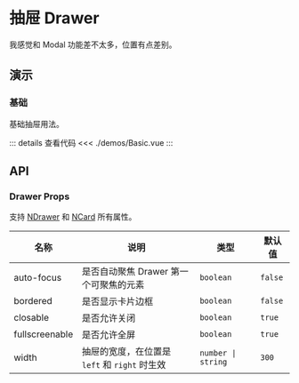 # 抽屉 Drawer

我感觉和 Modal 功能差不太多，位置有点差别。

## 演示

### 基础

基础抽屉用法。

<DrawerBasic />

::: details 查看代码
<<< ./demos/Basic.vue
:::

## API

### Drawer Props

支持 [NDrawer](https://www.naiveui.com/zh-CN/light/components/drawer#Drawer-Props) 和 [NCard](https://www.naiveui.com/zh-CN/light/components/card#Card-Props) 所有属性。

| 名称           | 说明                                          | 类型               | 默认值  |
| -------------- | --------------------------------------------- | ------------------ | ------- |
| auto-focus     | 是否自动聚焦 Drawer 第一个可聚焦的元素        | `boolean`          | `false` |
| bordered       | 是否显示卡片边框                              | `boolean`          | `false` |
| closable       | 是否允许关闭                                  | `boolean`          | `true`  |
| fullscreenable | 是否允许全屏                                  | `boolean`          | `true`  |
| width          | 抽屉的宽度，在位置是 `left` 和 `right` 时生效 | `number \| string` | `300`   |
